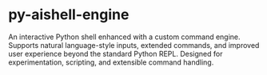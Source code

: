 # py-aishell-engine
An interactive Python shell enhanced with a custom command engine. Supports natural language-style inputs, extended commands, and improved user experience beyond the standard Python REPL. Designed for experimentation, scripting, and extensible command handling.
